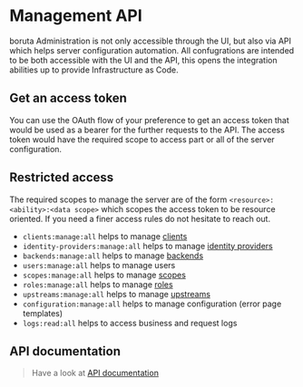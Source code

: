 # Management API

boruta Administration is not only accessible through the UI, but also via API which helps server configuration automation. All confugrations are intended to be both accessible with the UI and the API, this opens the integration abilities up to provide Infrastructure as Code.

## Get an access token

You can use the OAuth flow of your preference to get an access token that would be used as a bearer for the further requests to the API. The access token would have the required scope to access part or all of the server configuration.

## Restricted access

The required scopes to manage the server are of the form `<resource>:<ability>:<data scope>` which scopes the access token to be resource oriented. If you need a finer access rules do not hesitate to reach out.

- `clients:manage:all` helps to manage [clients](provider-configuration/configure-clients)
- `identity-providers:manage:all` helps to manage [identity providers](provider-configuration/configure-identity-providers)
- `backends:manage:all` helps to manage [backends](provider-configuration/configure-backends)
- `users:manage:all` helps to manage users
- `scopes:manage:all` helps to manage [scopes](provider-configuration/configure-scopes)
- `roles:manage:all` helps to manage [roles](provider-configuration/configure-scopes)
- `upstreams:manage:all` helps to manage [upstreams](provider-configuration/configure-upstreams)
- `configuration:manage:all` helps to manage configuration (error page templates)
- `logs:read:all` helps to access business and request logs

## API documentation

> Have a look at [API documentation](/api/list-clients)
